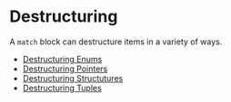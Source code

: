# Destructuring

A `match` block can destructure items in a variety of ways.

* [Destructuring Enums][enum]
* [Destructuring Pointers][refs]
* [Destructuring Structutures][struct]
* [Destructuring Tuples][tuple]


[enum]: /flow_control/match/destructuring/destructure_enum.html
[refs]: /flow_control/match/destructuring/destructure_pointers.html
[struct]: /flow_control/match/destructuring/destructure_structures.html
[tuple]: /flow_control/match/destructuring/destructure_tuple.html
